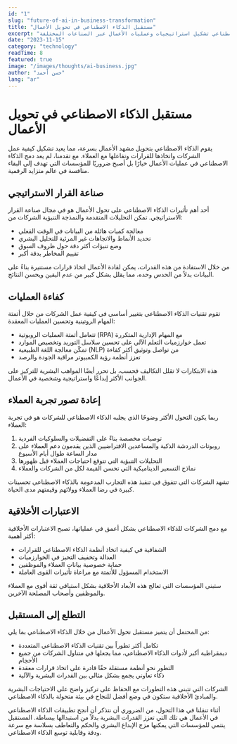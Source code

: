 ```yaml
---
id: "1"
slug: "future-of-ai-in-business-transformation"
title: "مستقبل الذكاء الاصطناعي في تحويل الأعمال"
excerpt: "استكشاف كيف يعيد الذكاء الاصطناعي تشكيل استراتيجيات وعمليات الأعمال عبر الصناعات المختلفة."
date: "2023-11-15"
category: "technology"
readTime: 8
featured: true
image: "/images/thoughts/ai-business.jpg"
author: "حسن أحمد"
lang: "ar"
---
```


# مستقبل الذكاء الاصطناعي في تحويل الأعمال

يقوم الذكاء الاصطناعي بتحويل مشهد الأعمال بسرعة، مما يعيد تشكيل كيفية عمل الشركات واتخاذها للقرارات وتفاعلها مع العملاء. مع تقدمنا، لم يعد دمج الذكاء الاصطناعي في عمليات الأعمال خيارًا بل أصبح ضروريًا للمؤسسات التي تهدف إلى البقاء منافسة في عالم متزايد الرقمية.

## صناعة القرار الاستراتيجي

أحد أهم تأثيرات الذكاء الاصطناعي على تحول الأعمال هو في مجال صناعة القرار الاستراتيجي. تمكن التحليلات المتقدمة والنمذجة التنبؤية الشركات من:

- معالجة كميات هائلة من البيانات في الوقت الفعلي
- تحديد الأنماط والاتجاهات غير المرئية للتحليل البشري
- وضع تنبؤات أكثر دقة حول ظروف السوق
- تقييم المخاطر بدقة أكبر

من خلال الاستفادة من هذه القدرات، يمكن لقادة الأعمال اتخاذ قرارات مستنيرة بناءً على البيانات بدلاً من الحدس وحده، مما يقلل بشكل كبير من عدم اليقين ويحسن النتائج.

## كفاءة العمليات

تقوم تقنيات الذكاء الاصطناعي بتغيير أساسي في كيفية عمل الشركات من خلال أتمتة المهام الروتينية وتحسين العمليات المعقدة:

- تتعامل أتمتة العمليات الروبوتية (RPA) مع المهام الإدارية المتكررة
- تعمل خوارزميات التعلم الآلي على تحسين سلاسل التوريد وتخصيص الموارد
- تمكّن معالجة اللغة الطبيعية (NLP) من تواصل وتوثيق أكثر كفاءة
- تعزز أنظمة رؤية الكمبيوتر مراقبة الجودة والرصد

هذه الابتكارات لا تقلل التكاليف فحسب، بل تحرر أيضًا المواهب البشرية للتركيز على الجوانب الأكثر إبداعًا واستراتيجية وشخصية في الأعمال.

## إعادة تصور تجربة العملاء

ربما يكون التحول الأكثر وضوحًا الذي يجلبه الذكاء الاصطناعي للشركات هو في تجربة العملاء:

1. توصيات مخصصة بناءً على التفضيلات والسلوكيات الفردية
2. روبوتات الدردشة الذكية والمساعدين الافتراضيين الذين يقدمون دعم العملاء على مدار الساعة طوال أيام الأسبوع
3. التحليلات التنبؤية التي تتوقع احتياجات العملاء قبل ظهورها
4. نماذج التسعير الديناميكية التي تحسن القيمة لكل من الشركات والعملاء

تشهد الشركات التي تتفوق في تنفيذ هذه التجارب المدعومة بالذكاء الاصطناعي تحسينات كبيرة في رضا العملاء وولائهم وقيمتهم مدى الحياة.

## الاعتبارات الأخلاقية

مع دمج الشركات للذكاء الاصطناعي بشكل أعمق في عملياتها، تصبح الاعتبارات الأخلاقية أكثر أهمية:

- الشفافية في كيفية اتخاذ أنظمة الذكاء الاصطناعي للقرارات
- العدالة وتخفيف التحيز في الخوارزميات
- حماية خصوصية بيانات العملاء والموظفين
- الاستخدام المسؤول للأتمتة مع مراعاة تأثيرات القوى العاملة

ستبني المؤسسات التي تعالج هذه الأبعاد الأخلاقية بشكل استباقي ثقة أقوى مع العملاء والموظفين وأصحاب المصلحة الآخرين.

## التطلع إلى المستقبل

من المحتمل أن يتميز مستقبل تحول الأعمال من خلال الذكاء الاصطناعي بما يلي:

- تكامل أكثر تطوراً بين تقنيات الذكاء الاصطناعي المتعددة
- ديمقراطية أكبر لأدوات الذكاء الاصطناعي، مما يجعلها في متناول الشركات من جميع الأحجام
- التطور نحو أنظمة مستقلة حقًا قادرة على اتخاذ قرارات معقدة
- ذكاء تعاوني يجمع بشكل مثالي بين القدرات البشرية والآلية

الشركات التي تتبنى هذه التطورات مع الحفاظ على تركيز واضح على الاحتياجات البشرية والمبادئ الأخلاقية ستكون في وضع أفضل للنجاح في بيئة متحولة بالذكاء الاصطناعي.

أثناء تنقلنا في هذا التحول، من الضروري أن نتذكر أن أنجح تطبيقات الذكاء الاصطناعي في الأعمال هي تلك التي تعزز القدرات البشرية بدلاً من استبدالها ببساطة. المستقبل ينتمي للمؤسسات التي يمكنها مزج الإبداع البشري والحكم والتعاطف بسلاسة مع سرعة ودقة وقابلية توسع الذكاء الاصطناعي. 